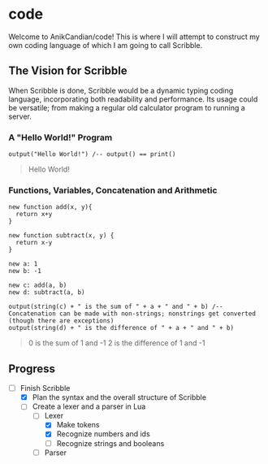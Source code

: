# code
Welcome to AnikCandian/code! This is where I will attempt to construct my own coding language of which I am going to call Scribble.

## The Vision for Scribble
When Scribble is done, Scribble would be a dynamic typing coding language, incorporating both readability and performance. Its usage could
be versatile; from making a regular old calculator program to running a server.

### A "Hello World!" Program
```
output("Hello World!") /-- output() == print()
```
>Hello World!

### Functions, Variables, Concatenation and Arithmetic
```
new function add(x, y){
  return x+y
}

new function subtract(x, y) {
  return x-y
}

new a: 1
new b: -1

new c: add(a, b)
new d: subtract(a, b)

output(string(c) + " is the sum of " + a + " and " + b) /-- Concatenation can be made with non-strings; nonstrings get converted (though there are exceptions)
output(string(d) + " is the difference of " + a + " and " + b)
```
> 0 is the sum of 1 and -1 &NewLine;
> 2 is the difference of 1 and -1 &NewLine;

## Progress
- [ ] Finish Scribble
  - [x] Plan the syntax and the overall structure of Scribble
  - [ ] Create a lexer and a parser in Lua
    - [ ] Lexer
      - [x] Make tokens
      - [x] Recognize numbers and ids
      - [ ] Recognize strings and booleans
    - [ ] Parser
